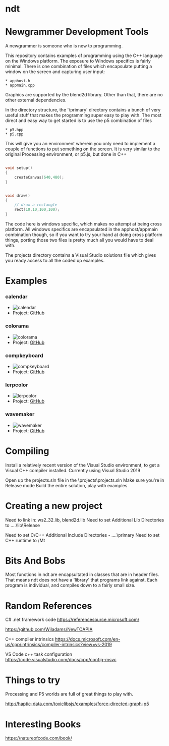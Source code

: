 # ndt
Newgrammer Development Tools
============================

A newgrammer is someone who is new to programming.

This repository contains examples of programming using the
C++ language on the Windows platform.  The exposure to Windows specifics is fairly minimal.  There is one combination of files which encapsulate putting a window on the screen and capturing user input:

    * apphost.h
    * appmain.cpp


Graphics are supported by the blend2d library.  Other than that, there are no other external dependencies.

In the directory structure, the '\primary' directory contains
a bunch of very useful stuff that makes the programming super
easy to play with.  The most direct and easy way to get started is to use the p5 combination of files

    * p5.hpp
    * p5.cpp

This will give you an environment wherein you only need to implement a couple of functions to put something on the screen.  It is very similar to the original Processing environment, or p5.js, but done in C++

```C++

void setup()
{
    createCanvas(640,480);
}


void draw()
{
    // draw a rectangle
    rect(10,10,100,100);
}
```




The code here is windows specific, which makes no attempt at being cross platform.  All windows specifics are encapsulated in the apphost/appmain combination though, so if you want to try your hand at doing cross platform things, porting those two files is pretty much all you would have to deal with.

The projects directory contains a Visual Studio solutions file which gives you ready access to all the coded up examples.

Examples
========

### calendar
* ![calendar](docs/images/calendar.png?raw=true)
* Project: [GitHub](projects/calendar)

### colorama
* ![colorama](docs/images/colorama.png?raw=true)
* Project: [GitHub](projects/colorama)

### compkeyboard
* ![compkeyboard](docs/images/compkeyboard.png?raw=true)
* Project: [GitHub](projects/compkeyboard)

### lerpcolor
* ![lerpcolor](docs/images/lerpcolor.png?raw=true)
* Project: [GitHub](projects/lerpcolor)

### wavemaker
* ![wavemaker](docs/images/wavemaker.png?raw=true)
* Project: [GitHub](projects/wavemaker)


Compiling
=========
Install a relatively recent version of the Visual Studio environment, to get a Visual C++  compiler installed.  Currently
using Visual Studio 2019

Open up the projects.sln file in the \projects\projects.sln
Make sure you're in Release mode
Build the entire solution, play with examples

Creating a new project
======================
Need to link in: ws2_32.lib, blend2d.lib
Need to set Additional Lib Directories to ..\..\lib\Release

Need to set C/C++ Additional Include Directories - ..\..\primary
Need to set C++ runtime to /Mt


Bits And Bobs
=============



Most functions in ndt are encapsultated in classes that are in header files.  That means ndt does not have a 'library' that programs link against.  Each program is individual, and compiles down to a fairly small size.


Random References
==========

C# .net framework code
https://referencesource.microsoft.com/

https://github.com/Wiladams/NewTOAPIA

C++ compiler intrinsics
https://docs.microsoft.com/en-us/cpp/intrinsics/compiler-intrinsics?view=vs-2019

VS Code c++ task configuration
https://code.visualstudio.com/docs/cpp/config-msvc


Things to try
=============
Processing and P5 worlds are full of great things to play with.

http://haptic-data.com/toxiclibsjs/examples/force-directed-graph-p5


Interesting Books
=================
https://natureofcode.com/book/
